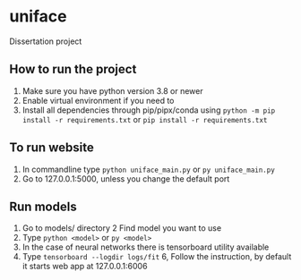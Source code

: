 # uniface
Dissertation project

## How to run the project
1. Make sure you have python version 3.8 or newer
2. Enable virtual environment if you need to
3. Install all dependencies through pip/pipx/conda using 
`python -m pip install -r requirements.txt` or `pip install -r requirements.txt`

## To run website
1. In commandline type `python uniface_main.py` or `py uniface_main.py`
2. Go to 127.0.0.1:5000, unless you change the default port

## Run models
1. Go to models/ directory
2  Find model you want to use
3. Type `python <model>` or `py <model>`
4. In the case of neural networks there is tensorboard utility available
5. Type `tensorboard --logdir logs/fit`
6, Follow the instruction, by default it starts web app at 127.0.0.1:6006
